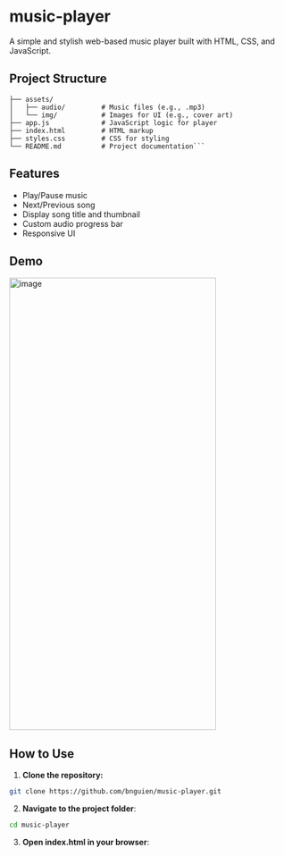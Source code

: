 # music-player
A simple and stylish web-based music player built with HTML, CSS, and JavaScript.
## Project Structure
```music-player/
├── assets/
│   ├── audio/         # Music files (e.g., .mp3)
│   └── img/           # Images for UI (e.g., cover art)
├── app.js             # JavaScript logic for player
├── index.html         # HTML markup
├── styles.css         # CSS for styling
└── README.md          # Project documentation```
```
## Features
- Play/Pause music
- Next/Previous song
- Display song title and thumbnail
- Custom audio progress bar
- Responsive UI
## Demo
<img width="370" height="810" alt="image" src="https://github.com/user-attachments/assets/8fbdddf0-bc04-4158-8378-a600ecb162e2" />

## How to Use
1. **Clone the repository:**
```bash
git clone https://github.com/bnguien/music-player.git
```
2. **Navigate to the project folder**:
```bash
cd music-player
```
3. **Open index.html in your browser**:
